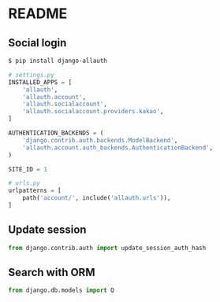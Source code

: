 # README

## Social login

```bash
$ pip install django-allauth
```

```python
# settings.py
INSTALLED_APPS = [
    'allauth',
    'allauth.account',
    'allauth.socialaccount',
    'allauth.socialaccount.providers.kakao',
]

AUTHENTICATION_BACKENDS = (
    'django.contrib.auth.backends.ModelBackend',
    'allauth.account.auth_backends.AuthenticationBackend',
)

SITE_ID = 1

# urls.py
urlpatterns = [
    path('account/', include('allauth.urls')),
]
```

## Update session

```python
from django.contrib.auth import update_session_auth_hash
```

## Search with ORM

```python
from django.db.models import Q
```
